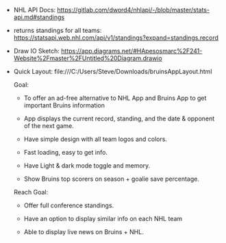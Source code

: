 - NHL API Docs:
  https://gitlab.com/dword4/nhlapi/-/blob/master/stats-api.md#standings

- returns standings for all teams:
  https://statsapi.web.nhl.com/api/v1/standings?expand=standings.record

- Draw IO Sketch:
  https://app.diagrams.net/#HApesosmarc%2F241-Website%2Fmaster%2FUntitled%20Diagram.drawio

- Quick Layout:
  file:///C:/Users/Steve/Downloads/bruinsAppLayout.html

  Goal:

  - To offer an ad-free alternative to NHL App and Bruins App to get important Bruins information

  - App displays the current record, standing, and the date & opponent of the next game.

  - Have simple design with all team logos and colors.

  - Fast loading, easy to get info.

  - Have Light & dark mode toggle and memory.

  - Show Bruins top scorers on season + goalie save percentage.

  Reach Goal:

  - Offer full conference standings.

  - Have an option to display similar info on each NHL team

  - Able to display live news on Bruins + NHL.
